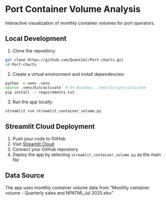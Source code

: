 # Port Container Volume Analysis

Interactive visualization of monthly container volumes for port operators.

## Local Development

1. Clone the repository:
```bash
git clone https://github.com/QuanCool/Port-charts.git
cd Port-charts
```

2. Create a virtual environment and install dependencies:
```bash
python -m venv .venv
source .venv/bin/activate  # On Windows: .venv\Scripts\activate
pip install -r requirements.txt
```

3. Run the app locally:
```bash
streamlit run streamlit_container_volume.py
```

## Streamlit Cloud Deployment

1. Push your code to GitHub
2. Visit [Streamlit Cloud](https://streamlit.io/cloud)
3. Connect your GitHub repository
4. Deploy the app by selecting `streamlit_container_volume.py` as the main file

## Data Source
The app uses monthly container volume data from "Monthly container volume -  Quarterly sales and NPATMI_Jul 2025.xlsx"
